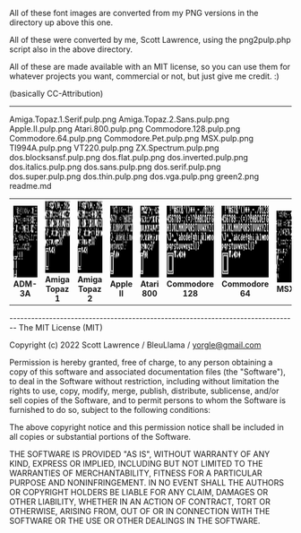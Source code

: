 
All of these font images are converted from my PNG versions in the 
directory up above this one.

All of these were converted by me, Scott Lawrence, using the png2pulp.php
script also in the above directory.

All of these are made available with an MIT license, so you can use them
for whatever projects you want, commercial or not, but just give me
credit.  :)

(basically CC-Attribution)

--------------------------------------------------------------------------------

<table>
<tr>
<th><img width="320" height="128"  src="ADM-3A.pulp.png"><br/>ADM-3A</th>
<th><img width="320" height="128"  src="Amiga.Topaz.1.Serif.pulp.png"><br/>Amiga Topaz 1</th>
<th><img width="320" height="128"  src="Amiga.Topaz.2.Sans.pulp.png"><br/>Amiga Topaz 2</th>
<th><img width="320" height="128"  src="Apple.II.pulp.png"><br/>Apple II</th>
<th><img width="320" height="128"  src="Atari.800.pulp.png"><br/>Atari 800</th>
<th><img width="320" height="128"  src="Commodore.128.pulp.png"><br/>Commodore 128</th>
<th><img width="320" height="128"  src="Commodore.64.pulp.png"><br/>Commodore 64</th>
<th><img width="320" height="128"  src="MSX.pulp.png"><br/>MSX</th>

<th><img width="320" height="128"  src="ADM"><br/>ADM</th>

Amiga.Topaz.1.Serif.pulp.png
Amiga.Topaz.2.Sans.pulp.png
Apple.II.pulp.png
Atari.800.pulp.png
Commodore.128.pulp.png
Commodore.64.pulp.png
Commodore.Pet.pulp.png
MSX.pulp.png
TI994A.pulp.png
VT220.pulp.png
ZX.Spectrum.pulp.png
dos.blocksansf.pulp.png
dos.flat.pulp.png
dos.inverted.pulp.png
dos.italics.pulp.png
dos.sans.pulp.png
dos.serif.pulp.png
dos.super.pulp.png
dos.thin.pulp.png
dos.vga.pulp.png
green2.png
readme.md
</tr>
</table>
--------------------------------------------------------------------------------
The MIT License (MIT)

Copyright (c) 2022 Scott Lawrence / BleuLlama / yorgle@gmail.com

Permission is hereby granted, free of charge, to any person obtaining
a copy of this software and associated documentation files (the
"Software"), to deal in the Software without restriction, including
without limitation the rights to use, copy, modify, merge, publish,
distribute, sublicense, and/or sell copies of the Software, and to
permit persons to whom the Software is furnished to do so, subject
to the following conditions:

The above copyright notice and this permission notice shall be
included in all copies or substantial portions of the Software.

THE SOFTWARE IS PROVIDED "AS IS", WITHOUT WARRANTY OF ANY KIND,
EXPRESS OR IMPLIED, INCLUDING BUT NOT LIMITED TO THE WARRANTIES OF
MERCHANTABILITY, FITNESS FOR A PARTICULAR PURPOSE AND NONINFRINGEMENT.
IN NO EVENT SHALL THE AUTHORS OR COPYRIGHT HOLDERS BE LIABLE FOR
ANY CLAIM, DAMAGES OR OTHER LIABILITY, WHETHER IN AN ACTION OF
CONTRACT, TORT OR OTHERWISE, ARISING FROM, OUT OF OR IN CONNECTION
WITH THE SOFTWARE OR THE USE OR OTHER DEALINGS IN THE SOFTWARE.
